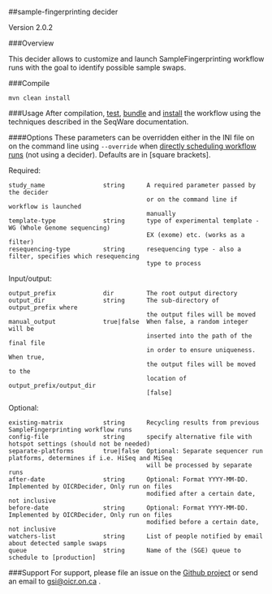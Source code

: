 ##sample-fingerprinting decider

Version 2.0.2

###Overview

This decider allows to customize and launch SampleFingerprinting workflow runs with the goal
to identify possible sample swaps.

###Compile

```
mvn clean install
```

###Usage
After compilation, [test](http://seqware.github.io/docs/3-getting-started/developer-tutorial/#testing-the-workflow), [bundle](http://seqware.github.io/docs/3-getting-started/developer-tutorial/#packaging-the-workflow-into-a-workflow-bundle) and [install](http://seqware.github.io/docs/3-getting-started/admin-tutorial/#how-to-install-a-workflow) the workflow using the techniques described in the SeqWare documentation.

####Options
These parameters can be overridden either in the INI file on on the command line using `--override` when [directly scheduling workflow runs](http://seqware.github.io/docs/3-getting-started/user-tutorial/#listing-available-workflows-and-their-parameters) (not using a decider). Defaults are in [square brackets].

Required:

    study_name                string      A required parameter passed by the decider
                                          or on the command line if workflow is launched
                                          manually
    template-type             string      type of experimental template - WG (Whole Genome sequencing)
                                          EX (exome) etc. (works as a filter)
    resequencing-type         string      resequencing type - also a filter, specifies which resequencing
                                          type to process

Input/output:

    output_prefix             dir         The root output directory
    output_dir                string      The sub-directory of output_prefix where 
                                          the output files will be moved
    manual_output             true|false  When false, a random integer will be 
                                          inserted into the path of the final file 
                                          in order to ensure uniqueness. When true,
                                          the output files will be moved to the 
                                          location of output_prefix/output_dir
                                          [false]

Optional:

    existing-matrix           string      Recycling results from previous SampleFingerprinting workflow runs
    config-file               string      specify alternative file with hotspot settings (should not be needed)
    separate-platforms        true|false  Optional: Separate sequencer run platforms, determines if i.e. HiSeq and MiSeq
                                          will be processed by separate runs
    after-date                string      Optional: Format YYYY-MM-DD. Implemented by OICRDecider, Only run on files 
                                          modified after a certain date, not inclusive
    before-date               string      Optional: Format YYYY-MM-DD. Implemented by OICRDecider, Only run on files
                                          modified before a certain date, not inclusive
    watchers-list             string      List of people notified by email about detected sample swaps
    queue                     string      Name of the (SGE) queue to schedule to [production]


###Support
For support, please file an issue on the [Github project](https://github.com/oicr-gsi) or send an email to gsi@oicr.on.ca .
